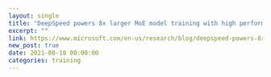 ```yaml
---
layout: single
title: "DeepSpeed powers 8x larger MoE model training with high performance"
excerpt: ""
link: https://www.microsoft.com/en-us/research/blog/deepspeed-powers-8x-larger-moe-model-training-with-high-performance/
new_post: true
date: 2021-08-18 00:00:00
categories: training
---
```

